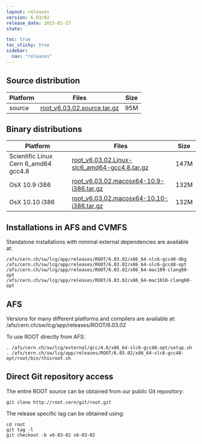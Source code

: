 ```yaml
---
layout: releases
version: 6.03/02
release_date: 2015-01-27
state:

toc: true
toc_sticky: true
sidebar:
  nav: "releases"
---
```



## Source distribution

| Platform       | Files | Size |
|-----------|-------|-----|
| source | [root_v6.03.02.source.tar.gz](https://root.cern/download/root_v6.03.02.source.tar.gz) |  95M |


## Binary distributions

| Platform       | Files | Size |
|-----------|-------|-----|
| Scientific Linux Cern 6_amd64 gcc4.8 | [root_v6.03.02.Linux-slc6_amd64-gcc4.8.tar.gz](https://root.cern/download/root_v6.03.02.Linux-slc6_amd64-gcc4.8.tar.gz) | 147M |
| OsX 10.9 i386 | [root_v6.03.02.macosx64-10.9-i386.tar.gz](https://root.cern/download/root_v6.03.02.macosx64-10.9-i386.tar.gz) | 132M |
| OsX 10.10 i386 | [root_v6.03.02.macosx64-10.10-i386.tar.gz](https://root.cern/download/root_v6.03.02.macosx64-10.10-i386.tar.gz) | 132M |



## Installations in AFS and CVMFS
Standalone installations with minimal external dependencies are available at:
~~~
/afs/cern.ch/sw/lcg/app/releases/ROOT/6.03.02/x86_64-slc6-gcc48-dbg
/afs/cern.ch/sw/lcg/app/releases/ROOT/6.03.02/x86_64-slc6-gcc48-opt
/afs/cern.ch/sw/lcg/app/releases/ROOT/6.03.02/x86_64-mac109-clang60-opt
/afs/cern.ch/sw/lcg/app/releases/ROOT/6.03.02/x86_64-mac1010-clang60-opt
~~~

## AFS
Versions for many different platforms and compilers are available at:
/afs/cern.ch/sw/lcg/app/releases/ROOT/6.03.02

To use ROOT directly from AFS:
~~~
. /afs/cern.ch/sw/lcg/external/gcc/4.8/x86_64-slc6-gcc48-opt/setup.sh
. /afs/cern.ch/sw/lcg/app/releases/ROOT/6.03.02/x86_64-slc6-gcc48-opt/root/bin/thisroot.sh
~~~

## Direct Git repository access
The entire ROOT source can be obtained from our public Git repository:

~~~
git clone http://root.cern/git/root.git
~~~
The release specific tag can be obtained using:
~~~
cd root
git tag -l
git checkout -b v6-03-02 v6-03-02
~~~
